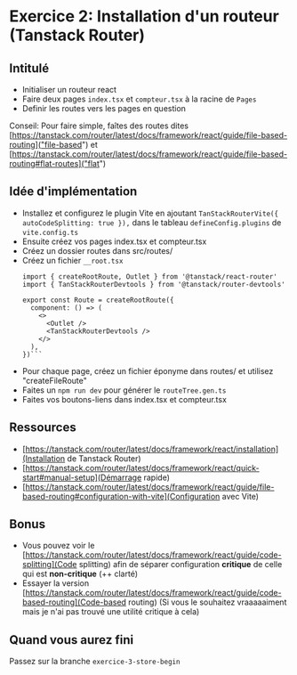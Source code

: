 # Exercice 2: Installation d'un routeur (Tanstack Router)

## Intitulé

- Initialiser un routeur react
- Faire deux pages `index.tsx` et `compteur.tsx` à la racine de `Pages` 
- Definir les routes vers les pages en question

Conseil: Pour faire simple, faîtes des routes dites [https://tanstack.com/router/latest/docs/framework/react/guide/file-based-routing]("file-based") et [https://tanstack.com/router/latest/docs/framework/react/guide/file-based-routing#flat-routes]("flat")

## Idée d'implémentation
- Installez et configurez le plugin Vite en ajoutant `TanStackRouterVite({ autoCodeSplitting: true }),` dans le tableau `defineConfig.plugins` de `vite.config.ts`
- Ensuite créez vos pages index.tsx et compteur.tsx
- Créez un dossier routes dans src/routes/
- Créez un fichier `__root.tsx`
  ```tsx
  import { createRootRoute, Outlet } from '@tanstack/react-router'
  import { TanStackRouterDevtools } from '@tanstack/router-devtools'

  export const Route = createRootRoute({
    component: () => (
      <>        
        <Outlet />
        <TanStackRouterDevtools />
      </>
    ),
  })```
- Pour chaque page, créez un fichier éponyme dans routes/ et utilisez "createFileRoute"
- Faites un `npm run dev` pour générer le `routeTree.gen.ts`
- Faites vos boutons-liens dans index.tsx et compteur.tsx

## Ressources

- [https://tanstack.com/router/latest/docs/framework/react/installation](Installation de Tanstack Router)
- [https://tanstack.com/router/latest/docs/framework/react/quick-start#manual-setup](Démarrage rapide)
- [https://tanstack.com/router/latest/docs/framework/react/guide/file-based-routing#configuration-with-vite](Configuration avec Vite)

## Bonus

- Vous pouvez voir le [https://tanstack.com/router/latest/docs/framework/react/guide/code-splitting](Code splitting) afin de séparer configuration **critique** de celle qui est **non-critique** (++ clarté)
- Essayer la version [https://tanstack.com/router/latest/docs/framework/react/guide/code-based-routing](Code-based routing) (Si vous le souhaitez vraaaaaiment mais je n'ai pas trouvé une utilité critique à cela)

## Quand vous aurez fini

Passez sur la branche `exercice-3-store-begin`